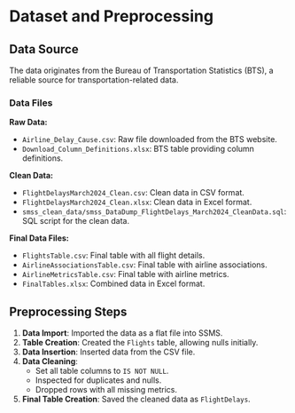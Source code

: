 # Dataset and Preprocessing

## Data Source
The data originates from the Bureau of Transportation Statistics (BTS), a reliable source for transportation-related data. 

### Data Files
**Raw Data:**
- `Airline_Delay_Cause.csv`: Raw file downloaded from the BTS website.
- `Download_Column_Definitions.xlsx`: BTS table providing column definitions.

**Clean Data:**
- `FlightDelaysMarch2024_Clean.csv`: Clean data in CSV format.
- `FlightDelaysMarch2024_Clean.xlsx`: Clean data in Excel format.
- `smss_clean_data/smss_DataDump_FlightDelays_March2024_CleanData.sql`: SQL script for the clean data.

**Final Data Files:**
- `FlightsTable.csv`: Final table with all flight details.
- `AirlineAssociationsTable.csv`: Final table with airline associations.
- `AirlineMetricsTable.csv`: Final table with airline metrics.
- `FinalTables.xlsx`: Combined data in Excel format.

## Preprocessing Steps
1. **Data Import**: Imported the data as a flat file into SSMS.
2. **Table Creation**: Created the `Flights` table, allowing nulls initially.
3. **Data Insertion**: Inserted data from the CSV file.
4. **Data Cleaning**:
   - Set all table columns to `IS NOT NULL`.
   - Inspected for duplicates and nulls.
   - Dropped rows with all missing metrics.
5. **Final Table Creation**: Saved the cleaned data as `FlightDelays`.
